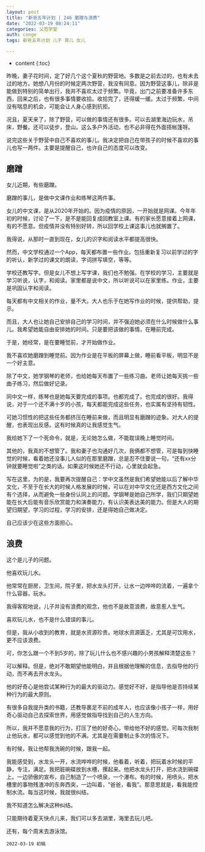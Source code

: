```yaml
---
layout: post
title: "新爸五年计划 | 246 磨蹭与浪费"
date: "2022-03-19 08:24:11"
categories: 父范学堂
auth: conge
tags: 新爸五年计划 儿子 育儿 女儿

---
```

* content
{:toc}

昨晚，妻子花时间，定了好几个这个夏秋的野营地。多数是之前去过的，也有未去过的地方。她想八月份的时候定两次野营，我没有同意。因为野营这事儿，除非是能做到特别的简单出行，我并不喜欢太过于频繁。毕竟，出门之前要准备许多东西，回来之后，也有很多事情要收拾。收拾完了，还得缓一缓。太过于频繁，中间没有喘息的机会，可能会让人身心感到抗拒。

况且，夏天来了，除了野营，可以做的事情还有很多。可以去湖里海边玩水，吊床，野餐。还可以徒步，登山。这么多户外活动，也不必非得在外面搭帐篷呀。

说完这些关于野营中自己不喜欢的事儿。我决定把自己在带孩子的时候不喜欢的事儿也写一两件。主要是提醒自己，也许自己的态度可以改变。




## 磨蹭

女儿近期，有些磨蹭。

磨蹭的事儿，是做中文课作业和练琴这两件事。

女儿的中文课，是从2020年开始的。因为疫情的原因，一开始就是网课。今年年初的时候，讨论了一下，是不是能回复成回教室上课。有的家长愿意接着上网课，有的不愿意。但疫情并没有特别好转，所以回学校上课这事儿也就搁置了。

我得说，从那时一直到现在，女儿的识字和阅读水平都提高很快。

然而，中文学校通过一个App，每天都布置一些作业。包括重新复习以前学过的字的听认，新学过的课文的朗读，字词拼写填空，等等。

学校还教写字。但是女儿不想上写字课，我们也不勉强。在学校的学习，主要就是学习听说，认字，和阅读。家里都是说中文，所以听说可以在家里练。作业，主要是巩固认字和阅读。

每天都有中文相关的作业，量不大。大人也乐于在她写作业的时候，提供帮助，提示。

而且，大人也让她自己安排自己的学习时间，并不强迫她必须在什么时候做什么事儿。我希望她能自由安排她的时间。只是要把该做的事情，在睡前完成。

于是，她经常，是在要睡觉前，才开始做作业。

我不喜欢她磨蹭到睡觉前。因为作业是在平板的屏幕上做，睡前看平板，明显不是一个好主意。

除了中文，她学钢琴的老师，也给她每天布置了一些练习曲。老师让她每天挑一些曲子练习，然后做好记录。

同中文一样，练琴也是她每天要完成的事项。也都完成了。也完成的很好。我得说，对于一个还不满十岁的小孩，每天都能完成这些任务，也实属有坚持有韧性。

可她习惯性的把这些任务都挤压在睡前来做，而且明显有磨蹭的迹象。对大人的提醒，也表现出反感。这有时候真的让我感觉生气。

我给她下了一个死命令，就是，无论她怎么做，不能耽误晚上睡觉时间。

其他的，我真的不想管了。我和妻子也沟通好几次，我俩都不想管，可是每到快睡觉的时候，看着她还没事儿人似的在那里磨蹭，总是忍不住要说一句，“还有xx分钟就要睡觉啦”之类的话。如果这时候她还不行动，心里就会起急。

写在这里，为的是，我要再次提醒自己：学中文虽然是我们希望她能以后了解中华文化，不至于在长大的时候人格发展的时候，可以在对中华文化还是西方文化之间有个选择，从而避免一些身份认同上的问题。学钢琴是她自己所学，我们只期望她能在长大后能有音乐欣赏能力和演奏能力，有认识美表达美的能力。但是大人的期望归期望，学习的过程，学习的安排，还是得她自己做决定。

自己应该少在这些方面担心。

## 浪费

这个是儿子的问题。

他喜欢玩儿水。

他常常在厨房，卫生间，院子里，把水龙头打开，让水一边哗哗的流着，一遍拿个什么容器，玩水。

我得客观地说，儿子并没有浪费的观念，他也不是故意浪费，故意惹人生气。

喜欢玩儿水，也不是什么错误的事儿。

但是，我从小收到的教育，就是水资源珍贵。地球水资源匮乏，尤其是可饮用水，更不应该浪费。

可，你怎么跟一个不到5岁的，除了玩儿什么也不感兴趣的小男孩解释清楚这些？

可以解释。但是，绝对不敢期望他能明白，并且根据他理解的信息，去指导他的行动，而不再去开水龙头。

他的好奇心是他尝试某种行为的最大的驱动力。感觉好不好，是指导他是否持续某种行为的最大原则。

有很多自我提升类的书籍，还教导裹足不前的成年人，也应该像小孩子一样，用好奇心驱动自己去探索世界，用感觉做指导找到自己的人生方向。

所以，我并不愿意我的行为，打压了他的好奇心，带给他不好的感觉。可每次我制止他玩水，都可以感觉到他的不满。尤其是在需要制止多次的情况下。

有时候，我让他帮我洗碗的时候，跟我一起。

我能感受到，水龙头一开，水流哗哗的时候，他看着，听着，把玩着水时候的平静，专注，满足。我把脏碗碟放到水槽，摞起来。他把水龙头打开，把水浇到碗碟上。一边骄傲的宣布，自己制造了一个喷泉，一个瀑布。有的时候，用喷头，把水槽里的事物残渣冲的东奔西突，一边叫着，“爸爸，看我”。那意思就是，看我能控制水流。每当这时候，我就很纠结。

我不知道怎么解决这种纠结。

只能期待着夏天快点儿来，我们可以多去湖里，海里去玩儿吧。

还有，每个周末去游泳馆。


```
2022-03-19 初稿
```
